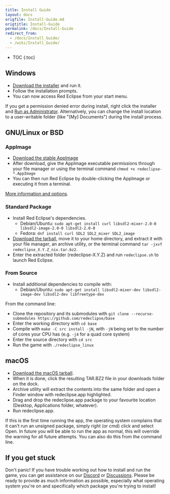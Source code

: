 ```yaml
---
title: Install Guide
layout: docs
origfile: Install-Guide.md
origtitle: Install-Guide
permalink: /docs/Install-Guide
redirect_from:
  - /docs/Install_Guide/
  - /wiki/Install_Guide/
---
```

* TOC
{:toc}
## Windows
- [Download the installer](/download/windows) and run it.
- Follow the installation prompts.
- You can now access Red Eclipse from your start menu.

If you get a permission denied error during install, right click the installer and [Run as Administrator](http://windows.microsoft.com/en-us/windows7/how-do-i-run-an-application-once-with-a-full-administrator-access-token). Alternatively, you can change the install location to a user-writable folder (like "[My] Documents") during the install process.

## GNU/Linux or BSD
### AppImage
- [Download the stable AppImage](/download/appimage)
- After download, give the AppImage executable permissions through your file manager or using the terminal command `chmod +x redeclipse-*.AppImage`
- You can then run Red Eclipse by double-clicking the AppImage or executing it from a terminal.

[More information and options](AppImages).

### Standard Package
- Install Red Eclipse's dependencies.
    - Debian/Ubuntu: `sudo apt-get install curl libsdl2-mixer-2.0-0 libsdl2-image-2.0-0 libsdl2-2.0-0`
    - Fedora: `dnf install curl SDL2 SDL2_mixer SDL2_image`
- [Download the tarball](/download/linux), move it to your home directory, and extract it with your file manager, an archive utility, or the terminal command `tar -jxvf redeclipse_X.Y.Z_nix.tar.bz2`.
- Enter the extracted folder (redeclipse-X.Y.Z) and run `redeclipse.sh` to launch Red Eclipse.

### From Source
- Install additional dependencies to compile with:
    - Debian/Ubuntu: `sudo apt-get install libsdl2-mixer-dev libsdl2-image-dev libsdl2-dev libfreetype-dev`

From the command line:
- Clone the repository and its submodules with `git clone --recurse-submodules https://github.com/redeclipse/base`
- Enter the working directory with `cd base`
- Compile with `make -C src install -jN`, with `-jN` being set to the number of cores your CPU has (e.g. `-j4` for a quad core system)
- Enter the source directory with `cd src`
- Run the game with `./redeclipse_linux`

## macOS
- [Download the macOS tarball](/download/macos).
- When it is done, click the resulting TAR.BZ2 file in your downloads folder on the dock.
- Archive utility will extract the contents into the same folder and open a Finder window with redeclipse.app highlighted.
- Drag and drop the redeclipse.app package to your favourite location (Desktop, Applications folder, whatever).
- Run redeclipse.app.

If this is the first time running the app, the operating system complains that it can't run an unsigned package, simply right (or cmd) click and select Open. In future you will be able to run the app as normal, this will override the warning for all future attempts. You can also do this from the command line.

## If you get stuck
Don't panic! If you have trouble working out how to install and run the game, you can get assistance on our [Discord](/discord) or [Discussions](/discuss). Please be ready to provide as much information as possible, especially what operating system you're on and specifically which package you're trying to install! 

